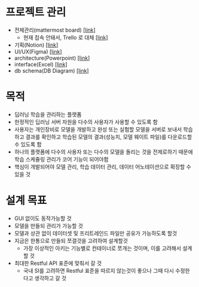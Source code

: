 # 프로젝트 관리
- 전체관리(mattermost board) [[link]](http://kms.datacentric.kr:8065/boards/team/eubjp7ni1jnf3pt68mm1ecfrky/bmcxubhosspfi3dt8a9mkekxd4o/vxcgwbkum63rk78xqrga4ws7z4a)
  - 현재 접속 안돼서, Trello 로 대체 [[link]](https://trello.com/invite/b/h7F8zXYm/ATTI7fb0e1b899cbc4d4f86de4d7f6a7b9397124F9B1/ptai)
- 기획(Notion) [[link]](https://www.notion.so/202401-AI-069c4e30a08449b496cc789805591a9b?pvs=4)
- UI/UX(Figma) [[link]](https://www.figma.com/file/MQMyK6EFyINmEhyaFV383I/Untitled?type=design&node-id=0%3A1&mode=design&t=5v7xh4aBYUWYtxvT-1)
- architecture(Powerpoint) [[link]](https://datacentric01-my.sharepoint.com/:x:/g/personal/handh_datacentric01_onmicrosoft_com/EUQ0I7V74vVCgxWiFxBiNUMBsbaFeYifbjMnOaz2O1ab8w)
- interface(Excel) [[link]](https://datacentric01-my.sharepoint.com/:x:/g/personal/handh_datacentric01_onmicrosoft_com/EUQ0I7V74vVCgxWiFxBiNUMBsbaFeYifbjMnOaz2O1ab8w)
- db schema(DB Diagram) [[link]](https://dbdiagram.io/d/NothingAI-65c081e7ac844320ae70c22c)

# **목적**

- 딥러닝 학습을 관리하는 플랫폼
- 한정적인 딥러닝 서버 자원을 다수의 사용자가 사용할 수 있도록 함
- 사용자는 개인장비로 모델을 개발하고 완성 또는 실험할 모델을 서버로 보내서 학습하고 결과를 확인하고 학습된 모델의 결과(성능치, 모델 웨이트 파일)를 다운로드할 수 있도록 함
- 하나의 플랫폼에 다수의 사용자 또는 다수의 모델을 돌리는 것을 전제로하기 때문에 학습 스케쥴링 관리가 코어 기능이 되어야함
- 핵심이 개발되어야 모델 관리, 학습 데이터 관리, 데이터 어노테이션으로 확장할 수 있을 것

# **설계 목표**

- GUI 없이도 동작가능할 것
- 모델을 만들되 관리가 가능할 것
- 모델과 상관 없이 데이터셋 및 프리트레인드 파일만 공유가 가능하도록 할것
- 지금은 한통으로 만들되 쪼갤것을 고려하여 설계할것
    - 가장 이상적인 아키는 기능별로 컨테이너로 쪼개는 것이며, 이를 고려해서 설계할 것
- 최대한 Restful API 표준에 맞춰서 갈 것
    - 국내 SI를 고려하면 Restful 표준을 따르지 않는것이 좋으나 그때 다시 수정한다고 생각하고 갈 것